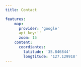 ```yaml
---
title: Contact

features:
    map:
      provider: 'google'
      api_key:''
      zoom: 15
    content:
      coordiantes:
        latitude: '35.846844'
        longtitude: '127.129918'
---
```

